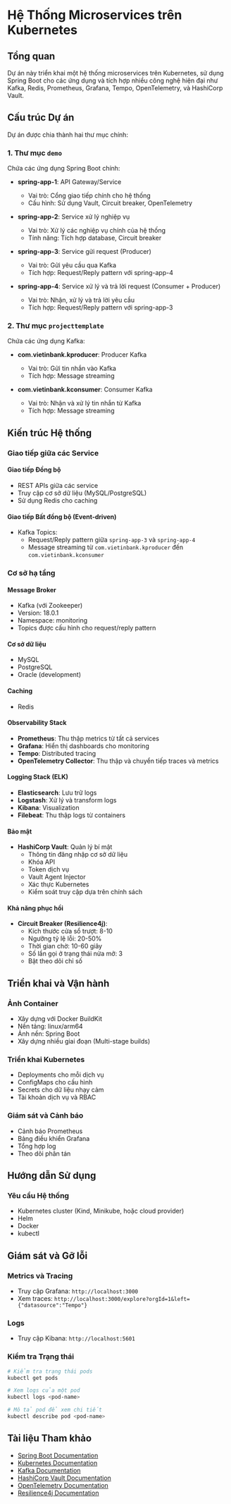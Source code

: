 # Hệ Thống Microservices trên Kubernetes

## Tổng quan

Dự án này triển khai một hệ thống microservices trên Kubernetes, sử dụng Spring Boot cho các ứng dụng và tích hợp nhiều công nghệ hiện đại như Kafka, Redis, Prometheus, Grafana, Tempo, OpenTelemetry, và HashiCorp Vault.

## Cấu trúc Dự án

Dự án được chia thành hai thư mục chính:

### 1. Thư mục `demo`
Chứa các ứng dụng Spring Boot chính:

- **spring-app-1**: API Gateway/Service
  - Vai trò: Cổng giao tiếp chính cho hệ thống
  - Cấu hình: Sử dụng Vault, Circuit breaker, OpenTelemetry

- **spring-app-2**: Service xử lý nghiệp vụ
  - Vai trò: Xử lý các nghiệp vụ chính của hệ thống
  - Tính năng: Tích hợp database, Circuit breaker

- **spring-app-3**: Service gửi request (Producer)
  - Vai trò: Gửi yêu cầu qua Kafka
  - Tích hợp: Request/Reply pattern với spring-app-4

- **spring-app-4**: Service xử lý và trả lời request (Consumer + Producer)
  - Vai trò: Nhận, xử lý và trả lời yêu cầu
  - Tích hợp: Request/Reply pattern với spring-app-3

### 2. Thư mục `projecttemplate`
Chứa các ứng dụng Kafka:

- **com.vietinbank.kproducer**: Producer Kafka
  - Vai trò: Gửi tin nhắn vào Kafka
  - Tích hợp: Message streaming

- **com.vietinbank.kconsumer**: Consumer Kafka
  - Vai trò: Nhận và xử lý tin nhắn từ Kafka
  - Tích hợp: Message streaming

## Kiến trúc Hệ thống

### Giao tiếp giữa các Service

#### Giao tiếp Đồng bộ
- REST APIs giữa các service
- Truy cập cơ sở dữ liệu (MySQL/PostgreSQL)
- Sử dụng Redis cho caching

#### Giao tiếp Bất đồng bộ (Event-driven)
- Kafka Topics:
  - Request/Reply pattern giữa `spring-app-3` và `spring-app-4`
  - Message streaming từ `com.vietinbank.kproducer` đến `com.vietinbank.kconsumer`

### Cơ sở hạ tầng

#### Message Broker
- Kafka (với Zookeeper)
- Version: 18.0.1
- Namespace: monitoring
- Topics được cấu hình cho request/reply pattern

#### Cơ sở dữ liệu
- MySQL
- PostgreSQL
- Oracle (development)

#### Caching
- Redis

#### Observability Stack
- **Prometheus**: Thu thập metrics từ tất cả services
- **Grafana**: Hiển thị dashboards cho monitoring
- **Tempo**: Distributed tracing
- **OpenTelemetry Collector**: Thu thập và chuyển tiếp traces và metrics

#### Logging Stack (ELK)
- **Elasticsearch**: Lưu trữ logs
- **Logstash**: Xử lý và transform logs
- **Kibana**: Visualization
- **Filebeat**: Thu thập logs từ containers

#### Bảo mật
- **HashiCorp Vault**: Quản lý bí mật
  - Thông tin đăng nhập cơ sở dữ liệu
  - Khóa API
  - Token dịch vụ
  - Vault Agent Injector
  - Xác thực Kubernetes
  - Kiểm soát truy cập dựa trên chính sách

#### Khả năng phục hồi
- **Circuit Breaker (Resilience4j)**:
  - Kích thước cửa sổ trượt: 8-10
  - Ngưỡng tỷ lệ lỗi: 20-50%
  - Thời gian chờ: 10-60 giây
  - Số lần gọi ở trạng thái nửa mở: 3
  - Bật theo dõi chỉ số

## Triển khai và Vận hành

### Ảnh Container
- Xây dựng với Docker BuildKit
- Nền tảng: linux/arm64
- Ảnh nền: Spring Boot
- Xây dựng nhiều giai đoạn (Multi-stage builds)

### Triển khai Kubernetes
- Deployments cho mỗi dịch vụ
- ConfigMaps cho cấu hình
- Secrets cho dữ liệu nhạy cảm
- Tài khoản dịch vụ và RBAC

### Giám sát và Cảnh báo
- Cảnh báo Prometheus
- Bảng điều khiển Grafana
- Tổng hợp log
- Theo dõi phân tán

## Hướng dẫn Sử dụng

### Yêu cầu Hệ thống
- Kubernetes cluster (Kind, Minikube, hoặc cloud provider)
- Helm
- Docker
- kubectl

## Giám sát và Gỡ lỗi

### Metrics và Tracing
- Truy cập Grafana: `http://localhost:3000`
- Xem traces: `http://localhost:3000/explore?orgId=1&left={"datasource":"Tempo"}`

### Logs
- Truy cập Kibana: `http://localhost:5601`

### Kiểm tra Trạng thái
```bash
# Kiểm tra trạng thái pods
kubectl get pods

# Xem logs của một pod
kubectl logs <pod-name>

# Mô tả pod để xem chi tiết
kubectl describe pod <pod-name>
```

## Tài liệu Tham khảo

- [Spring Boot Documentation](https://spring.io/projects/spring-boot)
- [Kubernetes Documentation](https://kubernetes.io/docs/)
- [Kafka Documentation](https://kafka.apache.org/documentation/)
- [HashiCorp Vault Documentation](https://www.vaultproject.io/docs)
- [OpenTelemetry Documentation](https://opentelemetry.io/docs/)
- [Resilience4j Documentation](https://resilience4j.readme.io/docs)

